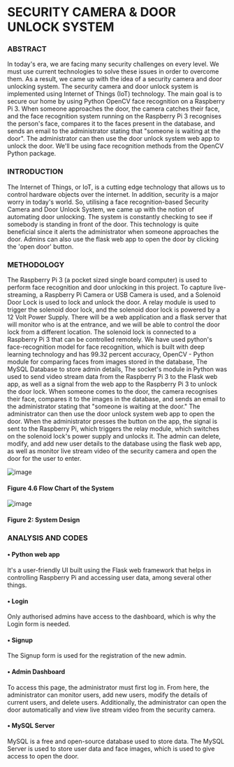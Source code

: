 # SECURITY CAMERA & DOOR UNLOCK SYSTEM

### ABSTRACT
In today's era, we are facing many security challenges on every level. We must use current technologies to solve these issues in order to overcome them. As a result, we came up with the idea of a security camera and door unlocking system. The security camera and door unlock system is implemented using Internet of Things (IoT) technology. The main goal is to secure our home by using Python OpenCV face recognition on a Raspberry Pi 3. When someone approaches the door, the camera catches their face, and the face recognition system running on the Raspberry Pi 3 recognises the person's face, compares it to the faces present in the database, and sends an email to the administrator stating that "someone is waiting at the door". The administrator can then use the door unlock system web app to unlock the door. We'll be using face recognition methods from the OpenCV Python package.

### INTRODUCTION
The Internet of Things, or IoT, is a cutting edge technology that allows us to control hardware objects over the internet. In addition, security is a major worry in today's world. So, utilising a face recognition-based Security Camera and Door Unlock System, we came up with the notion of automating door unlocking. The system is constantly checking to see if somebody is standing in front of the door. This technology is quite beneficial since it alerts the administrator when someone approaches the door. Admins can also use the flask web app to open the door by clicking the 'open door' button.

### METHODOLOGY
The Raspberry Pi 3 (a pocket sized single board computer) is used to perform face recognition and door unlocking in this project. To capture live-streaming, a Raspberry Pi Camera or USB Camera is used, and a Solenoid Door Lock is used to lock and unlock the door. A relay module is used to trigger the solenoid door lock, and the solenoid door lock is powered by a 12 Volt Power Supply. There will be a web application and a flask server that will monitor who is at the entrance, and we will be able to control the door lock from a different location. The solenoid lock is connected to a Raspberry Pi 3 that can be controlled remotely. We have used python's face-recognition model for face recognition, which is built with deep learning technology and has 99.32 percent accuracy, OpenCV - Python module for comparing faces from images stored in the database, The MySQL Database to store admin details, The socket's module in Python was used to send video stream data from the Raspberry Pi 3 to the Flask web app, as well as a signal from the web app to the Raspberry Pi 3 to unlock the door lock.
When someone comes to the door, the camera recognises their face, compares it to the images in the database, and sends an email to the administrator stating that "someone is waiting at the door." The administrator can then use the door unlock system web app to open the door. When the administrator presses the button on the app, the signal is sent to the Raspberry Pi, which triggers the relay module, which switches on the solenoid lock's power supply and unlocks it. The admin can delete, modify, and add new user details to the database using the flask web app, as well as monitor live stream video of the security camera and open the door for the user to enter.

![image](https://user-images.githubusercontent.com/68019573/223484832-bcad500a-8be9-4d46-b72d-a5907ccdeaca.png)
#### Figure 4.6 Flow Chart of the System

![image](https://user-images.githubusercontent.com/68019573/223483078-3226c592-2bfd-4a09-8889-fe5a995568fc.png)
#### Figure 2: System Design

### ANALYSIS AND CODES
#### • Python web app
It's a user-friendly UI built using the Flask web framework that helps in controlling Raspberry Pi and accessing user data, among several other things.

#### • Login
Only authorised admins have access to the dashboard, which is why the Login form is needed.

#### • Signup
The Signup form is used for the registration of the new admin.

#### • Admin Dashboard
To access this page, the administrator must first log in. From here, the administrator can monitor users, add new users, modify the details of current users, and delete users. Additionally, the administrator can open the door automatically and view live stream video from the security camera.

#### • MySQL Server
MySQL is a free and open-source database used to store data. The MySQL Server is used to store user data and face images, which is used to give access to open the door.
